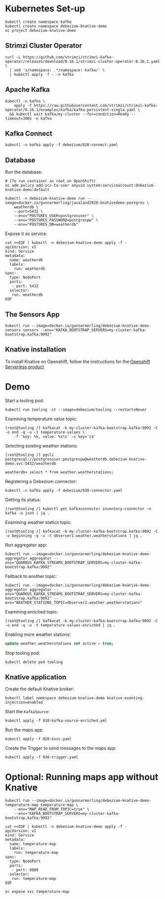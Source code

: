 # Kubernetes Set-up

```shell
kubectl create namespace kafka
kubectl create namespace debezium-knative-demo
oc project debezium-knative-demo
```

## Strimzi Cluster Operator

```shell
curl -L https://github.com/strimzi/strimzi-kafka-operator/releases/download/0.16.1/strimzi-cluster-operator-0.16.1.yaml \
  | sed 's/namespace: .*/namespace: kafka/' \
  | kubectl apply -f - -n kafka
```

## Apache Kafka

```shell
kubectl -n kafka \
    apply -f https://raw.githubusercontent.com/strimzi/strimzi-kafka-operator/0.16.1/examples/kafka/kafka-persistent-single.yaml \
  && kubectl wait kafka/my-cluster --for=condition=Ready --timeout=300s -n kafka
```

## Kafka Connect

```shell
kubectl -n kafka apply -f debezium/020-connect.yaml
```

## Database

Run the database:

```shell
# (To run container as root on OpenShift)
oc adm policy add-scc-to-user anyuid system:serviceaccount:debezium-knative-demo:default

kubectl -n debezium-knative-demo run --image=docker.io/gunnarmorling/javaland2020-knativedemo-postgres \
    weatherdb \
    --port=5432 \
    --env="POSTGRES_USER=postgresuser" \
    --env="POSTGRES_PASSWORD=postgrespw" \
    --env="POSTGRES_DB=weatherdb"
```

Expose it as service:

```shell
cat <<EOF | kubectl -n debezium-knative-demo apply -f -
apiVersion: v1
kind: Service
metadata:
  name: weatherdb
  labels:
    run: weatherdb
spec:
  type: NodePort
  ports:
   - port: 5432
  selector:
   run: weatherdb
EOF
```

## The Sensors App

```shell
kubectl run --image=docker.io/gunnarmorling/debezium-knative-demo-sensors sensors --env="KAFKA_BOOTSTRAP_SERVERS=my-cluster-kafka-bootstrap.kafka:9092"
```

## Knative installation

To install Knative on Openshift, follow the instructions for the [Openshift Serverless product](https://docs.openshift.com/container-platform/4.4/serverless/installing_serverless/installing-openshift-serverless.html)

# Demo

Start a tooling pod:

```shell
kubectl run tooling -it --image=debezium/tooling --restart=Never
```

Examining temperature value topic:

```shell
[root@tooling /] kafkacat -b my-cluster-kafka-bootstrap.kafka:9092 -C -o end -q -u -t temperature-values \
    -f 'key: %k, value: %s\n' -s key='i$'
```

Selecting existing weather stations:

```shell
[root@tooling /] pgcli postgresql://postgresuser:postgrespw@weatherdb.debezium-knative-demo.svc:5432/weatherdb

weatherdb> select * from weather.weatherstations;
```

Registering a Debezium connector:

```shell
kubectl -n kafka apply -f debezium/030-connector.yaml
```

Getting its status:

```shell
[root@tooling /] kubectl get kafkaconnector inventory-connector -n kafka -o json | jq .
```

Examining weather station topic:

```shell
[root@tooling /] kafkacat -b my-cluster-kafka-bootstrap.kafka:9092 -C -o beginning -q -u -t dbserver1.weather.weatherstations | jq .
```

Run aggregator app:

```shell
kubectl run --image=docker.io/gunnarmorling/debezium-knative-demo-aggregator aggregator --env="QUARKUS_KAFKA_STREAMS_BOOTSTRAP_SERVERS=my-cluster-kafka-bootstrap.kafka:9092"
```

Fallback to another topic:

```shell
kubectl run --image=docker.io/gunnarmorling/debezium-knative-demo-aggregator aggregator --env="QUARKUS_KAFKA_STREAMS_BOOTSTRAP_SERVERS=my-cluster-kafka-bootstrap.kafka:9092" --env="WEATHER_STATIONS_TOPIC=dbserver2.weather.weatherstations"
```

Examining enriched topic:

```shell
[root@tooling /] kafkacat -b my-cluster-kafka-bootstrap.kafka:9092 -C -o end -q -u -t temperature-values-enriched | jq .
```

Enabling more weather stations:

```sql
update weather.weatherstations set active = true;
```

Stop tooling pod:

```shell
kubectl delete pod tooling
```

## Knative application

Create the default Knative broker:

```shell
kubectl label namespace debezium-knative-demo knative-eventing-injection=enabled
```

Start the `KafkaSource`:

```shell
kubectl apply -f 010-kafka-source-enriched.yml
```


Run the maps app:

```shell
kubectl apply -f 020-ksvc.yaml
```

Create the Trigger to send messages to the maps app:

```shell
kubectl apply -f 030-trigger.yaml
```

# Optional: Running maps app without Knative

```shell
kubectl run --image=docker.io/gunnarmorling/debezium-knative-demo-temperature-map temperature-map \
    --env="MAP_READ_FROM_TOPIC=true" \
    --env="KAFKA_BOOTSTRAP_SERVERS=my-cluster-kafka-bootstrap.kafka:9092"
```

```shell
cat <<EOF | kubectl -n debezium-knative-demo apply -f -
apiVersion: v1
kind: Service
metadata:
  name: temperature-map
  labels:
    run: temperature-map
spec:
  type: NodePort
  ports:
   - port: 8080
  selector:
   run: temperature-map
EOF
```

```shell
oc expose svc temperature-map
```
